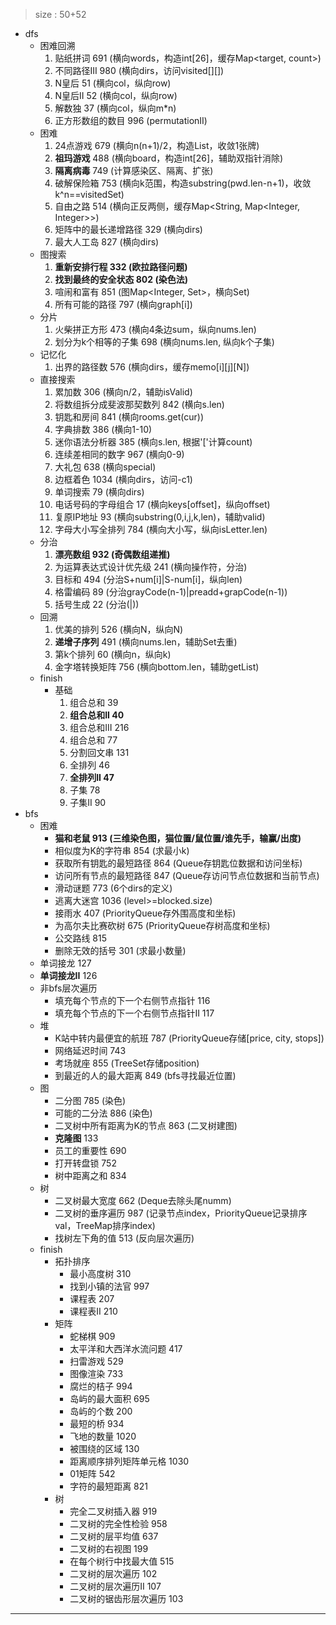 > size : 50+52

* dfs
    - 困难回溯
        1. 贴纸拼词  691  (横向words，构造int[26]，缓存Map<target, count>)
        2. 不同路径III  980  (横向dirs，访问visited[][])
        3. N皇后  51  (横向col，纵向row)
        4. N皇后II  52  (横向col，纵向row)
        5. 解数独  37  (横向col，纵向m*n)
        6. 正方形数组的数目  996  (permutationII)
    - 困难
        1. 24点游戏  679  (横向n(n+1)/2，构造List<double>，收敛1张牌)
        2. **祖玛游戏**  488  (横向board，构造int[26]，辅助双指针消除)
        3. **隔离病毒**  749  (计算感染区、隔离、扩张)
        4. 破解保险箱  753  (横向k范围，构造substring(pwd.len-n+1)，收敛k^n==visitedSet)
        5. 自由之路  514  (横向正反两侧，缓存Map<String, Map<Integer, Integer>>)
        6. 矩阵中的最长递增路径  329  (横向dirs)
        7. 最大人工岛  827  (横向dirs)
    - 图搜索
        1. **重新安排行程  332  (欧拉路径问题)**
        2. **找到最终的安全状态  802  (染色法)**
        3. 喧闹和富有  851  (图Map<Integer, Set<Integer>>，横向Set)
        4. 所有可能的路径  797  (横向graph[i])
    - 分片
        1. 火柴拼正方形  473  (横向4条边sum，纵向nums.len)
        2. 划分为k个相等的子集  698  (横向nums.len, 纵向k个子集)
    - 记忆化
        1. 出界的路径数  576  (横向dirs，缓存memo[i][j][N])
    - 直接搜索
        1. 累加数  306  (横向n/2，辅助isValid)
        2. 将数组拆分成斐波那契数列  842  (横向s.len)
        3. 钥匙和房间  841  (横向rooms.get(cur))
        4. 字典排数  386  (横向1-10)
        5. 迷你语法分析器  385  (横向s.len, 根据'['计算count)
        6. 连续差相同的数字  967  (横向0-9)
        7. 大礼包  638  (横向special)
        8. 边框着色  1034  (横向dirs，访问-c1)
        9. 单词搜索  79  (横向dirs)
        10. 电话号码的字母组合  17  (横向keys[offset]，纵向offset)
        11. 复原IP地址  93  (横向substring(0,i,j,k,len)，辅助valid)
        12. 字母大小写全排列  784  (横向大小写，纵向isLetter.len)
    - 分治
        1. **漂亮数组  932  (奇偶数组递推)**
        2. 为运算表达式设计优先级  241  (横向操作符，分治)
        3. 目标和  494  (分治S+num[i]|S-num[i]，纵向len)
        4. 格雷编码  89  (分治grayCode(n-1)|preadd+grapCode(n-1))
        5. 括号生成  22  (分治(|))
    - 回溯
        1. 优美的排列  526  (横向N，纵向N)
        2. **递增子序列**  491  (横向nums.len，辅助Set<Integer>去重)
        3. 第k个排列  60  (横向n，纵向k)
        4. 金字塔转换矩阵  756  (横向bottom.len，辅助getList)
    - finish
        - 基础
            1. 组合总和  39
            2. **组合总和II  40**
            3. 组合总和III  216
            4. 组合总和  77
            5. 分割回文串  131
            6. 全排列  46
            7. **全排列II  47**
            8. 子集  78
            9. 子集II  90
* bfs
    - 困难
        + **猫和老鼠  913  (三维染色图，猫位置/鼠位置/谁先手，输赢/出度)**
        + 相似度为K的字符串  854  (求最小k)
        + 获取所有钥匙的最短路径  864  (Queue存钥匙位数据和访问坐标)
        + 访问所有节点的最短路径  847  (Queue存访问节点位数据和当前节点)
        + 滑动谜题  773  (6个dirs的定义)
        + 逃离大迷宫  1036  (level>=blocked.size)
        + 接雨水  407  (PriorityQueue存外围高度和坐标)
        + 为高尔夫比赛砍树  675  (PriorityQueue存树高度和坐标)
        + 公交路线  815
        + 删除无效的括号  301  (求最小数量)
    - 单词接龙  127
    - **单词接龙II**  126
    - 非bfs层次遍历
        + 填充每个节点的下一个右侧节点指针  116
        + 填充每个节点的下一个右侧节点指针II  117
    - 堆
        + K站中转内最便宜的航班  787  (PriorityQueue存储[price, city, stops])
        + 网络延迟时间  743
        + 考场就座  855  (TreeSet存储position)
        + 到最近的人的最大距离  849  (bfs寻找最近位置)
    - 图
        + 二分图  785 (染色)
        + 可能的二分法  886 (染色)
        + 二叉树中所有距离为K的节点  863  (二叉树建图)
        + **克隆图**  133
        + 员工的重要性  690
        + 打开转盘锁  752
        + 树中距离之和  834
    - 树
        + 二叉树最大宽度  662  (Deque去除头尾numm)
        + 二叉树的垂序遍历  987  (记录节点index，PriorityQueue记录排序val，TreeMap排序index)
        + 找树左下角的值  513  (反向层次遍历)
    - finish
        + 拓扑排序
            * 最小高度树  310
            * 找到小镇的法官  997
            * 课程表  207
            * 课程表II  210
        + 矩阵
            * 蛇梯棋  909
            * 太平洋和大西洋水流问题  417
            * 扫雷游戏  529
            * 图像渲染  733
            * 腐烂的桔子  994
            * 岛屿的最大面积  695
            * 岛屿的个数  200
            * 最短的桥  934
            * 飞地的数量  1020
            * 被围绕的区域  130
            * 距离顺序排列矩阵单元格  1030
            * 01矩阵  542
            * 字符的最短距离  821
        + 树
            * 完全二叉树插入器  919
            * 二叉树的完全性检验  958
            * 二叉树的层平均值  637
            * 二叉树的右视图  199
            * 在每个树行中找最大值  515
            * 二叉树的层次遍历  102
            * 二叉树的层次遍历II  107
            * 二叉树的锯齿形层次遍历  103



---



